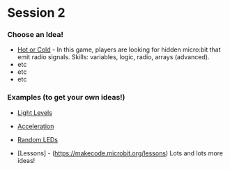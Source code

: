 # Session 2

### Choose an Idea!

* [Hot or Cold](https://makecode.microbit.org/projects/hot-or-cold) - In this game, players are looking for hidden micro:bit that emit radio signals. Skills: variables, logic, radio, arrays (advanced).
* etc
* etc
* etc

### Examples (to get your own ideas!)

* [Light Levels](https://makecode.microbit.org/examples/plot-light-level)
* [Acceleration](https://makecode.microbit.org/examples/plot-acceleration)
* [Random LEDs](https://makecode.microbit.org/examples/rando)

* [Lessons] - (https://makecode.microbit.org/lessons) Lots and lots more ideas!
